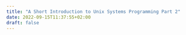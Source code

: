 ```yaml
---
title: "A Short Introduction to Unix Systems Programming Part 2"
date: 2022-09-15T11:37:55+02:00
draft: false
---
```


